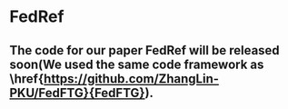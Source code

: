 # FedRef
## The code for our paper FedRef will be released soon(We used the same code framework as \href{https://github.com/ZhangLin-PKU/FedFTG}{FedFTG}).
